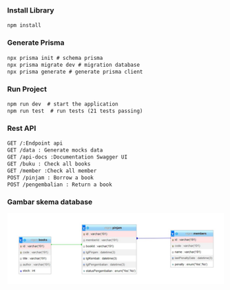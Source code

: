 ### Install Library

```
npm install 
```

### Generate Prisma

```
npx prisma init # schema prisma
npx prisma migrate dev # migration database
npx prisma generate # generate prisma client
```

### Run Project

```
npm run dev  # start the application
npm run test  # run tests (21 tests passing)
```

### Rest API

```
GET /:Endpoint api
GET /data : Generate mocks data
GET /api-docs :Documentation Swagger UI 
GET /buku : Check all books
GET /member :Check all member
POST /pinjam : Borrow a book
POST /pengembalian : Return a book
```

### Gambar skema database

![](database.jpg)